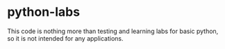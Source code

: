 # python-labs

This code is nothing more than testing and learning labs for basic python, so it is not intended for any applications.
